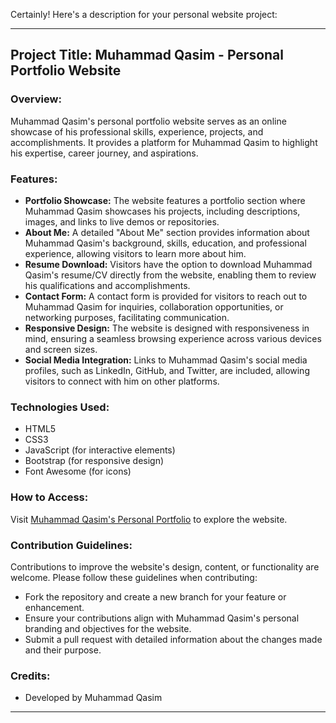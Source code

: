 Certainly! Here's a description for your personal website project:

---

## Project Title: Muhammad Qasim - Personal Portfolio Website

### Overview:
Muhammad Qasim's personal portfolio website serves as an online showcase of his professional skills, experience, projects, and accomplishments. It provides a platform for Muhammad Qasim to highlight his expertise, career journey, and aspirations.

### Features:
- **Portfolio Showcase:** The website features a portfolio section where Muhammad Qasim showcases his projects, including descriptions, images, and links to live demos or repositories.
- **About Me:** A detailed "About Me" section provides information about Muhammad Qasim's background, skills, education, and professional experience, allowing visitors to learn more about him.
- **Resume Download:** Visitors have the option to download Muhammad Qasim's resume/CV directly from the website, enabling them to review his qualifications and accomplishments.
- **Contact Form:** A contact form is provided for visitors to reach out to Muhammad Qasim for inquiries, collaboration opportunities, or networking purposes, facilitating communication.
- **Responsive Design:** The website is designed with responsiveness in mind, ensuring a seamless browsing experience across various devices and screen sizes.
- **Social Media Integration:** Links to Muhammad Qasim's social media profiles, such as LinkedIn, GitHub, and Twitter, are included, allowing visitors to connect with him on other platforms.

### Technologies Used:
- HTML5
- CSS3
- JavaScript (for interactive elements)
- Bootstrap (for responsive design)
- Font Awesome (for icons)

### How to Access:
Visit [Muhammad Qasim's Personal Portfolio](https://muhammadqasim1011.github.io/Muhammad-Qasim/) to explore the website.

### Contribution Guidelines:
Contributions to improve the website's design, content, or functionality are welcome. Please follow these guidelines when contributing:
- Fork the repository and create a new branch for your feature or enhancement.
- Ensure your contributions align with Muhammad Qasim's personal branding and objectives for the website.
- Submit a pull request with detailed information about the changes made and their purpose.

### Credits:
- Developed by Muhammad Qasim

---

